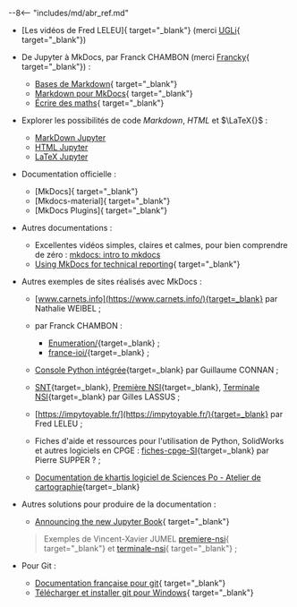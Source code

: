 --8<-- "includes/md/abr_ref.md"

- [Les vidéos de Fred LELEU]{ target="_blank"} (merci [UGLi](https://mooc-forums.inria.fr/moocnsi/t/debuter-avec-mkdocs/1842/15){ target="_blank"})

- De Jupyter à MkDocs, par Franck CHAMBON (merci [Francky](https://mooc-forums.inria.fr/moocnsi/t/debuter-avec-mkdocs/1842){ target="_blank"}) : 
    - [Bases de Markdown](https://ens-fr.gitlab.io/mkdocs/markdown-bases/){ target="_blank"} 
    - [Markdown pour MkDocs](https://ens-fr.gitlab.io/mkdocs/markdown-mkdocs/){ target="_blank"}
    - [Écrire des maths](https://ens-fr.gitlab.io/mkdocs/maths/){ target="_blank"}

- Explorer les possibilités de code *Markdown*, <em>HTML</em> et $\LaTeX{}$ :

    - [MarkDown Jupyter](../MarkDown-Le_BN_pour_rapporter)
    - [HTML Jupyter](../HTML-Le_BN_pour_multimedier)
    - [LaTeX Jupyter](../LaTeX-Le_BN_pour_formuler)


- Documentation officielle :
    - [MkDocs]{ target="_blank"}
    - [Mkdocs-material]{ target="_blank"}
    - [MkDocs Plugins]{ target="_blank"}

- Autres documentations :
    - Excellentes vidéos simples, claires et calmes, pour bien comprendre de zéro : [mkdocs: intro to mkdocs](https://calmcode.io/mkdocs/intro-to-mkdocs.html)
    - [Using MkDocs for technical reporting](https://www.timvink.nl/mkdocs-for-tech-doc/){ target="_blank"}

- Autres exemples de sites réalisés avec MkDocs :
    - [www.carnets.info](https://www.carnets.info/){target=_blank} par Nathalie WEIBEL ;
    - par Franck CHAMBON :
        - [Enumeration/](https://ens-fr.gitlab.io/enumeration/){target=_blank} ;
        - [france-ioi/](https://ens-fr.gitlab.io/france-ioi/){target=_blank} ;
    - [Console Python intégrée](https://edenmaths.gitlab.io/ecs1/2020_21/bac_a_sable.html){target=_blank} par Guillaume CONNAN ;
    - [SNT](https://glassus.github.io/snt/){target=_blank}, [Première NSI](https://github.com/glassus/premiere_nsi){target=_blank}, [Terminale NSI](https://glassus.github.io/terminale_nsi/){target=_blank}  par Gilles LASSUS ;
    - [https://impytoyable.fr/](https://impytoyable.fr/){target=_blank} par Fred LELEU ;
    - Fiches d'aide et ressources pour l'utilisation de Python, SolidWorks et autres logiciels en CPGE : [fiches-cpge-SI](https://cpge.frama.io/fiches-cpge/){target=_blank} par Pierre SUPPER ? ;

    - [Documentation de khartis logiciel de Sciences Po - Atelier de cartographie](https://www.sciencespo.fr/cartographie/khartis/docs/){target=_blank}
        


- Autres solutions pour produire de la documentation :
    - [Announcing the new Jupyter Book](https://blog.jupyter.org/announcing-the-new-jupyter-book-cbf7aa8bc72e){ target="_blank"}
    > Exemples de Vincent-Xavier JUMEL [premiere-nsi](https://lamadone.frama.io/informatique/premiere-nsi/index.html#){ target="_blank"} et [terminale-nsi](https://lamadone.frama.io/informatique/terminale-nsi/){ target="_blank"} ;



- Pour Git :
    - [Documentation française pour git](https://git-scm.com/book/fr/v2/){ target="_blank"}
    - [Télécharger et installer git pour Windows](https://git-scm.com/){ target="_blank"}